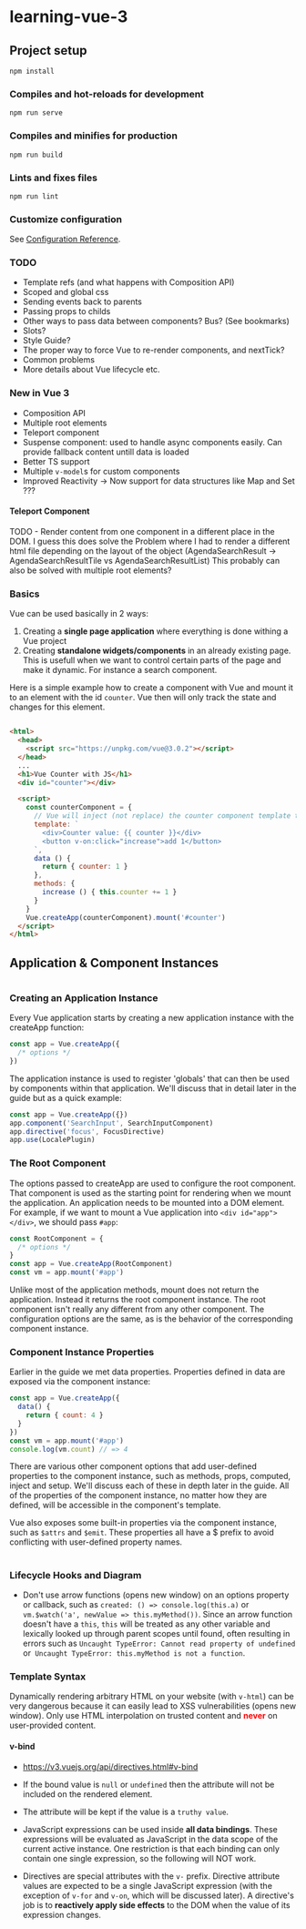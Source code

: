 # learning-vue-3

## Project setup
```
npm install
```

### Compiles and hot-reloads for development
```
npm run serve
```

### Compiles and minifies for production
```
npm run build
```

### Lints and fixes files
```
npm run lint
```

### Customize configuration
See [Configuration Reference](https://cli.vuejs.org/config/).


### TODO
* Template refs (and what happens with Composition API)
* Scoped and global css
* Sending events back to parents
* Passing props to childs
* Other ways to pass data between components? Bus? (See bookmarks)
* Slots?
* Style Guide?
* The proper way to force Vue to re-render components, and nextTick?
* Common problems
* More details about Vue lifecycle etc.

### New in Vue 3
* Composition API
* Multiple root elements
* Teleport component
* Suspense component: used to handle async components easily. Can provide fallback content untill data is loaded
* Better TS support
* Multiple `v-model`s for custom components
* Improved Reactivity -> Now support for data structures like Map and Set ???

#### Teleport Component
TODO - Render content from one component in a different place in the DOM.
I guess this does solve the Problem where I had to render a different html file depending on the layout of the object (AgendaSearchResult -> AgendaSearchResultTile vs AgendaSearchResultList)
This probably can also be solved with multiple root elements?

### Basics
Vue can be used basically in 2 ways: 
1. Creating a <b>single page application</b> where everything is done withing a Vue project
2. Creating <b>standalone widgets/components</b> in an already existing page. This is usefull when we want to control certain parts of the page and make it dynamic. For instance a search component.

Here is a simple example how to create a component with Vue and mount it to an element with the id `counter`. Vue then will only track the state and changes for this element.

```html

<html>
  <head>
    <script src="https://unpkg.com/vue@3.0.2"></script>
  </head>
  ...
  <h1>Vue Counter with JS</h1>
  <div id="counter"></div>

  <script>
    const counterComponent = {
      // Vue will inject (not replace) the counter component template to #counter
      template: `
        <div>Counter value: {{ counter }}</div>
        <button v-on:click="increase">add 1</button>
      `,
      data () {
        return { counter: 1 }
      },
      methods: {
        increase () { this.counter += 1 }
      }
    }
    Vue.createApp(counterComponent).mount('#counter')
  </script>
</html>
```

## Application & Component Instances
#
### Creating an Application Instance

Every Vue application starts by creating a new application instance with the createApp function:

```javascript
const app = Vue.createApp({
  /* options */
})
```

The application instance is used to register 'globals' that can then be used by components within that application. We'll discuss that in detail later in the guide but as a quick example:

```javascript
const app = Vue.createApp({})
app.component('SearchInput', SearchInputComponent)
app.directive('focus', FocusDirective)
app.use(LocalePlugin)
```

### The Root Component

The options passed to createApp are used to configure the root component. That component is used as the starting point for rendering when we mount the application.
An application needs to be mounted into a DOM element. For example, if we want to mount a Vue application into `<div id="app"></div>`, we should pass `#app`:

```javascript
const RootComponent = {
  /* options */
}
const app = Vue.createApp(RootComponent)
const vm = app.mount('#app')
```

Unlike most of the application methods, mount does not return the application. Instead it returns the root component instance. The root component isn't really any different from any other component. The configuration options are the same, as is the behavior of the corresponding component instance.


### Component Instance Properties

Earlier in the guide we met data properties. Properties defined in data are exposed via the component instance:
```javascript
const app = Vue.createApp({
  data() {
    return { count: 4 }
  }
})
const vm = app.mount('#app')
console.log(vm.count) // => 4
```
There are various other component options that add user-defined properties to the component instance, such as methods, props, computed, inject and setup. We'll discuss each of these in depth later in the guide. All of the properties of the component instance, no matter how they are defined, will be accessible in the component's template.

Vue also exposes some built-in properties via the component instance, such as `$attrs` and `$emit`. These properties all have a $ prefix to avoid conflicting with user-defined property names.
#

### Lifecycle Hooks and Diagram

* Don't use arrow functions (opens new window) on an options property or callback, such as `created: () => console.log(this.a)` or `vm.$watch('a', newValue => this.myMethod())`. Since an arrow function doesn't have a `this`, `this` will be treated as any other variable and lexically looked up through parent scopes until found, often resulting in errors such as `Uncaught TypeError: Cannot read property of undefined` or` Uncaught TypeError: this.myMethod is not a function`.

### Template Syntax

Dynamically rendering arbitrary HTML on your website (with `v-html`) can be very dangerous because it can easily lead to XSS vulnerabilities (opens new window). Only use HTML interpolation on trusted content and <b style="color:red">never</b> on user-provided content.

#### v-bind
* https://v3.vuejs.org/api/directives.html#v-bind
* If the bound value is `null` or `undefined` then the attribute will not be included on the rendered element.
* The attribute will be kept if the value is a `truthy value`.


* JavaScript expressions can be used inside <b>all data bindings</b>. These expressions will be evaluated as JavaScript in the data scope of the current active instance. One restriction is that each binding can only contain one single expression, so the following will NOT work.
* Directives are special attributes with the `v-` prefix. Directive attribute values are expected to be a single JavaScript expression (with the exception of `v-for` and `v-on`, which will be discussed later). A directive's job is to <b>reactively apply side effects</b> to the DOM when the value of its expression changes. 